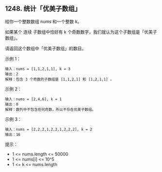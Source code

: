 ## 1248. 统计「优美子数组」
给你一个整数数组 nums 和一个整数 k。

如果某个 连续 子数组中恰好有 k 个奇数数字，我们就认为这个子数组是「优美子数组」。

请返回这个数组中「优美子数组」的数目。

 

示例 1：
```
输入：nums = [1,1,2,1,1], k = 3
输出：2
解释：包含 3 个奇数的子数组是 [1,1,2,1] 和 [1,2,1,1] 。
```
示例 2：
```
输入：nums = [2,4,6], k = 1
输出：0
解释：数列中不包含任何奇数，所以不存在优美子数组。
```
示例 3：
```
输入：nums = [2,2,2,1,2,2,1,2,2,2], k = 2
输出：16
```

提示：

+ 1 <= nums.length <= 50000
+ 1 <= nums[i] <= 10^5
+ 1 <= k <= nums.length